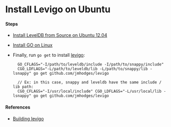 # Install Levigo on Ubuntu

#### Steps
* [Install LevelDB from Source on Ubuntu 12.04](https://github.com/northbright/Notes/blob/master/leveldb/install-leveldb-from-source-on-ubuntu-12.04.md)

* [Install GO on Linux](https://github.com/northbright/Notes/blob/master/Golang/Install/Install_GO_on_Linux.md)

* Finally, run `go get` to install [levigo](https://github.com/jmhodges/levigo):  

        GO_CFLAGS="-I/path/to/leveldb/include -I/path/to/snappy/include"
        CGO_LDFLAGS="-L/path/to/leveldb/lib -L/path/to/snappy/lib -lsnappy" go get github.com/jmhodges/levigo

        // Ex: in this case, snappy and leveldb have the same include / lib path:
        CGO_CFLAGS="-I/usr/local/include" CGO_LDFLAGS="-L/usr/local/lib -lsnappy" go get github.com/jmhodges/levigo

#### References
* [Building levigo](https://github.com/jmhodges/levigo#building)

        
